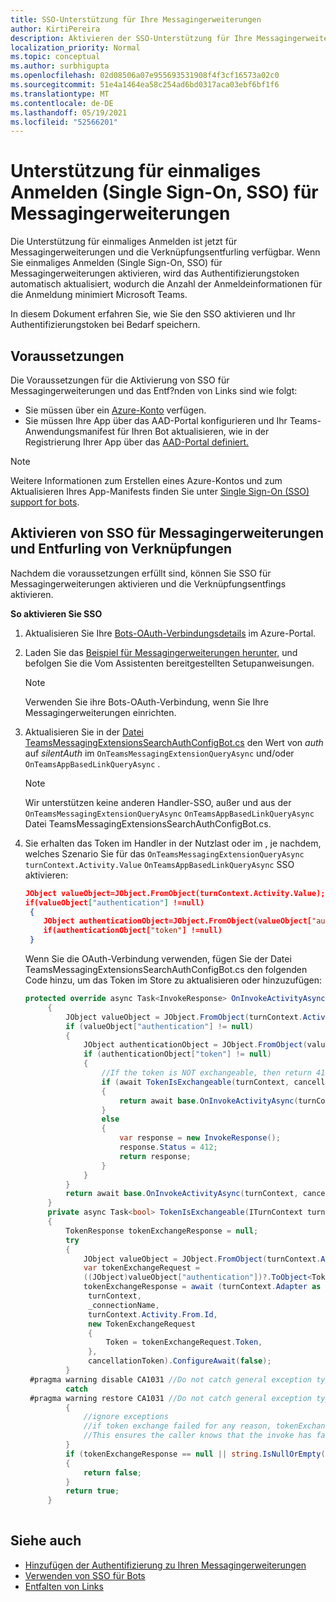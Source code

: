 ```yaml
---
title: SSO-Unterstützung für Ihre Messagingerweiterungen
author: KirtiPereira
description: Aktivieren der SSO-Unterstützung für Ihre Messagingerweiterungen
localization_priority: Normal
ms.topic: conceptual
ms.author: surbhigupta
ms.openlocfilehash: 02d08506a07e955693531908f4f3cf16573a02c0
ms.sourcegitcommit: 51e4a1464ea58c254ad6bd0317aca03ebf6bf1f6
ms.translationtype: MT
ms.contentlocale: de-DE
ms.lasthandoff: 05/19/2021
ms.locfileid: "52566201"
---
```

# <a name="single-sign-on-sso-support-for-messaging-extensions"></a>Unterstützung für einmaliges Anmelden (Single Sign-On, SSO) für Messagingerweiterungen
 
Die Unterstützung für einmaliges Anmelden ist jetzt für Messagingerweiterungen und die Verknüpfungsentfurling verfügbar. Wenn Sie einmaliges Anmelden (Single Sign-On, SSO) für Messagingerweiterungen aktivieren, wird das Authentifizierungstoken automatisch aktualisiert, wodurch die Anzahl der Anmeldeinformationen für die Anmeldung minimiert Microsoft Teams.

In diesem Dokument erfahren Sie, wie Sie den SSO aktivieren und Ihr Authentifizierungstoken bei Bedarf speichern.

## <a name="prerequisites"></a>Voraussetzungen

Die Voraussetzungen für die Aktivierung von SSO für Messagingerweiterungen und das Entf?nden von Links sind wie folgt:
* Sie müssen über ein [Azure-Konto](https://azure.microsoft.com/en-us/free/) verfügen.
* Sie müssen Ihre App über das AAD-Portal konfigurieren und Ihr Teams-Anwendungsmanifest für Ihren Bot aktualisieren, wie in der Registrierung Ihrer App über das [AAD-Portal definiert.](../../bots/how-to/authentication/auth-aad-sso-bots.md#register-your-app-through-the-aad-portal)

> [!NOTE]
> Weitere Informationen zum Erstellen eines Azure-Kontos und zum Aktualisieren Ihres App-Manifests finden Sie unter [Single Sign-On (SSO) support for bots](../../bots/how-to/authentication/auth-aad-sso-bots.md).

## <a name="enable-sso-for-messaging-extensions-and-link-unfurling"></a>Aktivieren von SSO für Messagingerweiterungen und Entfurling von Verknüpfungen

Nachdem die voraussetzungen erfüllt sind, können Sie SSO für Messagingerweiterungen aktivieren und die Verknüpfungsentfings aktivieren.

**So aktivieren Sie SSO**
1. Aktualisieren Sie Ihre [Bots-OAuth-Verbindungsdetails](../../bots/how-to/authentication/auth-aad-sso-bots.md#update-the-azure-portal-with-the-oauth-connection) im Azure-Portal.
2. Laden Sie das [Beispiel für Messagingerweiterungen herunter,](https://github.com/microsoft/BotBuilder-Samples/tree/main/samples/csharp_dotnetcore/52.teams-messaging-extensions-search-auth-config) und befolgen Sie die Vom Assistenten bereitgestellten Setupanweisungen.
   > [!NOTE]
   > Verwenden Sie ihre Bots-OAuth-Verbindung, wenn Sie Ihre Messagingerweiterungen einrichten.
3. Aktualisieren Sie in der [Datei TeamsMessagingExtensionsSearchAuthConfigBot.cs](https://github.com/microsoft/BotBuilder-Samples/tree/main/samples/csharp_dotnetcore/52.teams-messaging-extensions-search-auth-config/Bots/TeamsMessagingExtensionsSearchAuthConfigBot.cs) den Wert von *auth* auf *silentAuth* im `OnTeamsMessagingExtensionQueryAsync` und/oder `OnTeamsAppBasedLinkQueryAsync` .  

    > [!NOTE]
    > Wir unterstützen keine anderen Handler-SSO, außer und aus der `OnTeamsMessagingExtensionQueryAsync` `OnTeamsAppBasedLinkQueryAsync` Datei TeamsMessagingExtensionsSearchAuthConfigBot.cs.
   
4. Sie erhalten das Token im Handler in der Nutzlast oder im , je nachdem, welches Szenario Sie für das `OnTeamsMessagingExtensionQueryAsync` `turnContext.Activity.Value` `OnTeamsAppBasedLinkQueryAsync` SSO aktivieren:

    ```json
    JObject valueObject=JObject.FromObject(turnContext.Activity.Value);
    if(valueObject["authentication"] !=null)
     {
        JObject authenticationObject=JObject.FromObject(valueObject["authentication"]);
        if(authenticationObject["token"] !=null)
     }
    
     ```
  
    Wenn Sie die OAuth-Verbindung verwenden, fügen Sie der Datei TeamsMessagingExtensionsSearchAuthConfigBot.cs den folgenden Code hinzu, um das Token im Store zu aktualisieren oder hinzuzufügen:
    
   ```C#
   protected override async Task<InvokeResponse> OnInvokeActivityAsync(ITurnContext<IInvokeActivity> turnContext, CancellationToken cancellationToken)
        {
            JObject valueObject = JObject.FromObject(turnContext.Activity.Value);
            if (valueObject["authentication"] != null)
            {
                JObject authenticationObject = JObject.FromObject(valueObject["authentication"]);
                if (authenticationObject["token"] != null)
                {
                    //If the token is NOT exchangeable, then return 412 to require user consent
                    if (await TokenIsExchangeable(turnContext, cancellationToken))
                    {
                        return await base.OnInvokeActivityAsync(turnContext, cancellationToken).ConfigureAwait(false);
                    }
                    else
                    {
                        var response = new InvokeResponse();
                        response.Status = 412;
                        return response;
                    }
                }
            }
            return await base.OnInvokeActivityAsync(turnContext, cancellationToken).ConfigureAwait(false);
        }
        private async Task<bool> TokenIsExchangeable(ITurnContext turnContext, CancellationToken cancellationToken)
        {
            TokenResponse tokenExchangeResponse = null;
            try
            {
                JObject valueObject = JObject.FromObject(turnContext.Activity.Value);
                var tokenExchangeRequest =
                ((JObject)valueObject["authentication"])?.ToObject<TokenExchangeInvokeRequest>();
                tokenExchangeResponse = await (turnContext.Adapter as IExtendedUserTokenProvider).ExchangeTokenAsync(
                 turnContext,
                 _connectionName,
                 turnContext.Activity.From.Id,
                 new TokenExchangeRequest
                 {
                     Token = tokenExchangeRequest.Token,
                 },
                 cancellationToken).ConfigureAwait(false);
            }
    #pragma warning disable CA1031 //Do not catch general exception types (ignoring, see comment below)
            catch
    #pragma warning restore CA1031 //Do not catch general exception types
            {
                //ignore exceptions
                //if token exchange failed for any reason, tokenExchangeResponse above remains null, and a failure invoke response is sent to the caller.
                //This ensures the caller knows that the invoke has failed.
            }
            if (tokenExchangeResponse == null || string.IsNullOrEmpty(tokenExchangeResponse.Token))
            {
                return false;
            }
            return true;
        }
    
    ```    

## <a name="see-also"></a>Siehe auch

* [Hinzufügen der Authentifizierung zu Ihren Messagingerweiterungen](add-authentication.md)
* [Verwenden von SSO für Bots](../../bots/how-to/authentication/auth-aad-sso-bots.md)
* [Entfalten von Links](link-unfurling.md)


